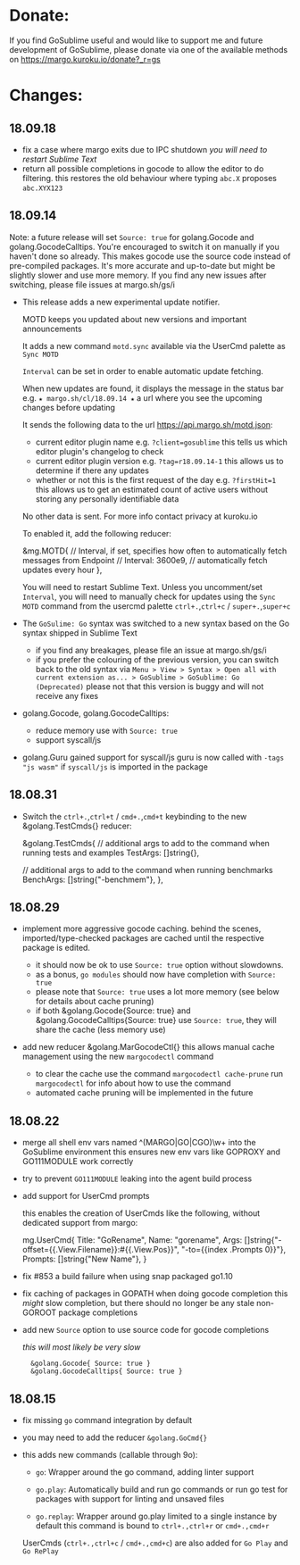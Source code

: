 


# Donate:

If you find GoSublime useful and would like to support me and future development of GoSublime,
please donate via one of the available methods on https://margo.kuroku.io/donate?_r=gs




# Changes:

## 18.09.18

* fix a case where margo exits due to IPC shutdown
  *you will need to restart Sublime Text*
* return all possible completions in gocode to allow the editor to do filtering.
  this restores the old behaviour where typing `abc.X` proposes `abc.XYX123`


## 18.09.14

Note: a future release will set `Source: true` for golang.Gocode and golang.GocodeCalltips.
You're encouraged to switch it on manually if you haven't done so already.
This makes gocode use the source code instead of pre-compiled packages.
It's more accurate and up-to-date but might be slightly slower and use more memory.
If you find any new issues after switching, please file issues at margo.sh/gs/i


* This release adds a new experimental update notifier.

  MOTD keeps you updated about new versions and important announcements

  It adds a new command `motd.sync` available via the UserCmd palette as `Sync MOTD`

  `Interval` can be set in order to enable automatic update fetching.

  When new updates are found, it displays the message in the status bar
  e.g. `★ margo.sh/cl/18.09.14 ★` a url where you see the upcoming changes before updating

  It sends the following data to the url https://api.margo.sh/motd.json:
  * current editor plugin name e.g. `?client=gosublime`
    this tells us which editor plugin's changelog to check
  * current editor plugin version e.g. `?tag=r18.09.14-1`
    this allows us to determine if there any updates
  * whether or not this is the first request of the day e.g. `?firstHit=1`
    this allows us to get an estimated count of active users without storing
    any personally identifiable data

  No other data is sent. For more info contact privacy at kuroku.io

  To enabled it, add the following reducer:

    &mg.MOTD{
      // Interval, if set, specifies how often to automatically fetch messages from Endpoint
      // Interval: 3600e9, // automatically fetch updates every hour
    },

  You will need to restart Sublime Text.
  Unless you uncomment/set `Interval`, you will need to manually check for updates
  using the `Sync MOTD` command from the usercmd palette
  `ctrl+.`,`ctrl+c` / `super+.`,`super+c`


* The `GoSulime: Go` syntax was switched to a new syntax based on the Go syntax shipped in Sublime Text
  * if you find any breakages, please file an issue at margo.sh/gs/i
  * if you prefer the colouring of the previous version, you can switch back to the old syntax
    via `Menu > View > Syntax > Open all with current extension as... > GoSublime > GoSublime: Go (Deprecated)`
    please not that this version is buggy and will not receive any fixes


* golang.Gocode, golang.GocodeCalltips:
  * reduce memory use with `Source: true`
  * support syscall/js


* golang.Guru gained support for syscall/js
    guru is now called with `-tags "js wasm"` if `syscall/js` is imported in the package


## 18.08.31

* Switch the `ctrl+.`,`ctrl+t` / `cmd+.`,`cmd+t` keybinding to the new &golang.TestCmds{} reducer:

  &golang.TestCmds{
    // additional args to add to the command when running tests and examples
    TestArgs: []string{},

    // additional args to add to the command when running benchmarks
    BenchArgs: []string{"-benchmem"},
  },


## 18.08.29

* implement more aggressive gocode caching.
  behind the scenes, imported/type-checked packages are cached until the respective package is edited.

  * it should now be ok to use `Source: true` option without slowdowns.
  * as a bonus, `go modules` should now have completion with `Source: true`
  * please note that `Source: true` uses a lot more memory (see below for details about cache pruning)
  * if both &golang.Gocode{Source: true} and &golang.GocodeCalltips{Source: true}
    use `Source: true`, they will share the cache (less memory use)

* add new reducer &golang.MarGocodeCtl{}
  this allows manual cache management using the new `margocodectl` command

  * to clear the cache use the command `margocodectl cache-prune`
    run `margocodectl` for info about how to use the command
  * automated cache pruning will be implemented in the future



## 18.08.22

* merge all shell env vars named ^(MARGO|GO|CGO)\w+ into the GoSublime environment
  this ensures new env vars like GOPROXY and GO111MODULE work correctly

* try to prevent `GO111MODULE` leaking into the agent build process

* add support for UserCmd prompts

	this enables the creation of UserCmds like the following, without dedicated support from margo:

	mg.UserCmd{
		Title:   "GoRename",
		Name:    "gorename",
		Args:    []string{"-offset={{.View.Filename}}:#{{.View.Pos}}", "-to={{index .Prompts 0}}"},
		Prompts: []string{"New Name"},
	}

* fix #853 a build failure when using snap packaged go1.10

* fix caching of packages in GOPATH when doing gocode completion
  this *might* slow completion, but there should no longer be any stale non-GOROOT package completions

* add new `Source` option to use source code for gocode completions

	*this will most likely be very slow*

		&golang.Gocode{ Source: true }
		&golang.GocodeCalltips{ Source: true }



## 18.08.15

* fix missing `go` command integration by default

* you may need to add the reducer `&golang.GoCmd{}`

*	this adds new commands (callable through 9o):

	* `go`: Wrapper around the go command, adding linter support

	* `go.play`: Automatically build and run go commands or run go test for packages
	 with support for linting and unsaved files

	* `go.replay`: Wrapper around go.play limited to a single instance
	 by default this command is bound to `ctrl+.,ctrl+r` or `cmd+.,cmd+r`

	UserCmds (`ctrl+.,ctrl+c` / `cmd+.,cmd+c`) are also added for `Go Play` and `Go RePlay`



